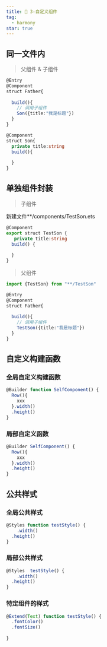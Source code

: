 ```yaml
---
title: 🦋 3-自定义组件
tag:
  - harmony
star: true
---
```




## 同一文件内

> 父组件 & 子组件

```ts
@Entry
@Component
struct Father{
  
  build(){
    // 调用子组件
    Son({title:"我是标题"})
  }
}

@Component
struct Son{
  private title:string
  build(){
    
  }
}
```



## 单独组件封装

> 子组件

新建文件**/components/TestSon.ets

```ts
@Component
export struct TestSon {
   private title:string
  build() {
    
  }
}
```

> 父组件

```ts
import {TestSon} from "**/TestSon"

@Entry
@Component
struct Father{
  
  build(){
    // 调用子组件
    TestSon({title:"我是标题"})
  }
}
```



## 自定义构建函数

### 全局自定义构建函数

```ts
@Builder function SelfComponent() {
  Row(){
    xxx
  }.width()
  .height()
}
```



### 局部自定义函数

```ts
@Builder SelfComponent() {
  Row(){
    xxx
  }.width()
  .height()
}
```



## 公共样式

### 全局公共样式

```ts
@Styles function testStyle() {
	.width()
  .height()
}
```

### 局部公共样式

```ts
@Styles  testStyle() {
	.width()
  .height()
}
```

### 特定组件的样式

```ts
@Extend(Text) function testStyle() {
  .fontColor()
  .fontSize()
  
}
```

